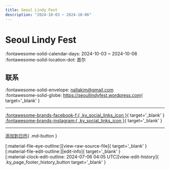 ```yaml
---
title: Seoul Lindy Fest
description: "2024-10-03 ~ 2024-10-06"
---
```


# Seoul Lindy Fest 

:fontawesome-solid-calendar-days: 2024-10-03 ~ 2024-10-06  
:fontawesome-solid-location-dot: 首尔  

## 联系

:fontawesome-solid-envelope: <nallakim@gmail.com>  
:fontawesome-solid-globe: <https://seoullindyfest.wordpress.com>{ target='_blank' }  

---

 [:fontawesome-brands-facebook-f:{ .ky_social_links_icon }](https://www.facebook.com/seoullindyfest){ target='_blank' } [:fontawesome-brands-instagram:{ .ky_social_links_icon }](https://instagram.com/seoullindyfest){ target='_blank' }

---

[添加到日历](https://swing.news/ics/zh-Hans/2024/ko_KR/seoul-lindy-fest-2024.ics){ .md-button }

<div class="ky_page_footer" markdown>
<div class="ky_page_footer_trailing" markdown="span">
[:material-file-eye-outline:][view-raw-source-file]{ target='_blank' }
[:material-file-edit-outline:][edit-info]{ target='_blank' }
</div>
<div class="ky_page_footer_leading" markdown="span">
[:material-clock-edit-outline: 2024-07-06 04:05 UTC][view-edit-history]{ .ky_page_footer_history_button target='_blank' }
</div>
</div>

[view-raw-source-file]: https://github.com/swingdance/events/blob/main/2024/ko_KR/seoul-lindy-fest-2024.json "查看原始源文件"
[edit-info]: https://github.com/swingdance/events/issues/new?assignees=&labels=update+event&projects=&template=03-update_entity.yml&title=%5B2024%2Fko_KR%5D%20Update%20Event%3A%20Seoul%20Lindy%20Fest&region=ko_KR&year=2024&id=seoul-lindy-fest-2024&name=Seoul%20Lindy%20Fest&org_id= "编辑信息"

[view-edit-history]: https://github.com/swingdance/events/commits/main/2024/ko_KR/seoul-lindy-fest-2024.json "查看编辑历史"
